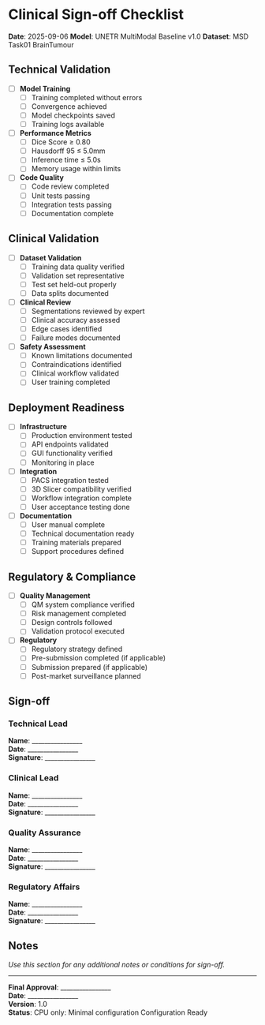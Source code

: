 # Clinical Sign-off Checklist

**Date**: 2025-09-06
**Model**: UNETR MultiModal Baseline v1.0
**Dataset**: MSD Task01 BrainTumour

## Technical Validation

- [ ] **Model Training**
  - [ ] Training completed without errors
  - [ ] Convergence achieved
  - [ ] Model checkpoints saved
  - [ ] Training logs available

- [ ] **Performance Metrics**
  - [ ] Dice Score ≥ 0.80
  - [ ] Hausdorff 95 ≤ 5.0mm
  - [ ] Inference time ≤ 5.0s
  - [ ] Memory usage within limits

- [ ] **Code Quality**
  - [ ] Code review completed
  - [ ] Unit tests passing
  - [ ] Integration tests passing
  - [ ] Documentation complete

## Clinical Validation

- [ ] **Dataset Validation**
  - [ ] Training data quality verified
  - [ ] Validation set representative
  - [ ] Test set held-out properly
  - [ ] Data splits documented

- [ ] **Clinical Review**
  - [ ] Segmentations reviewed by expert
  - [ ] Clinical accuracy assessed
  - [ ] Edge cases identified
  - [ ] Failure modes documented

- [ ] **Safety Assessment**
  - [ ] Known limitations documented
  - [ ] Contraindications identified
  - [ ] Clinical workflow validated
  - [ ] User training completed

## Deployment Readiness

- [ ] **Infrastructure**
  - [ ] Production environment tested
  - [ ] API endpoints validated
  - [ ] GUI functionality verified
  - [ ] Monitoring in place

- [ ] **Integration**
  - [ ] PACS integration tested
  - [ ] 3D Slicer compatibility verified
  - [ ] Workflow integration complete
  - [ ] User acceptance testing done

- [ ] **Documentation**
  - [ ] User manual complete
  - [ ] Technical documentation ready
  - [ ] Training materials prepared
  - [ ] Support procedures defined

## Regulatory & Compliance

- [ ] **Quality Management**
  - [ ] QM system compliance verified
  - [ ] Risk management completed
  - [ ] Design controls followed
  - [ ] Validation protocol executed

- [ ] **Regulatory**
  - [ ] Regulatory strategy defined
  - [ ] Pre-submission completed (if applicable)
  - [ ] Submission prepared (if applicable)
  - [ ] Post-market surveillance planned

## Sign-off

### Technical Lead
**Name**: ________________  
**Date**: ________________  
**Signature**: ________________

### Clinical Lead
**Name**: ________________  
**Date**: ________________  
**Signature**: ________________

### Quality Assurance
**Name**: ________________  
**Date**: ________________  
**Signature**: ________________

### Regulatory Affairs
**Name**: ________________  
**Date**: ________________  
**Signature**: ________________

## Notes

_Use this section for any additional notes or conditions for sign-off._

---

**Final Approval**: ________________  
**Date**: ________________  
**Version**: 1.0  
**Status**: CPU only: Minimal configuration Configuration Ready

